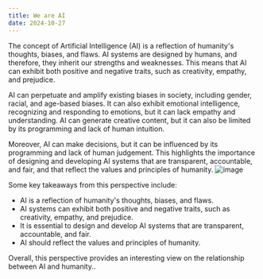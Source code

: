 ```yaml
---
title: We are AI
date: 2024-10-27
---
```


The concept of Artificial Intelligence (AI) is a reflection of humanity's thoughts, biases, and flaws. AI systems are designed by humans, and therefore, they inherit our strengths and weaknesses. This means that AI can exhibit both positive and negative traits, such as creativity, empathy, and prejudice.

AI can perpetuate and amplify existing biases in society, including gender, racial, and age-based biases. It can also exhibit emotional intelligence, recognizing and responding to emotions, but it can lack empathy and understanding. AI can generate creative content, but it can also be limited by its programming and lack of human intuition.

Moreover, AI can make decisions, but it can be influenced by its programming and lack of human judgement. This highlights the importance of designing and developing AI systems that are transparent, accountable, and fair, and that reflect the values and principles of humanity.
![image](https://github.com/user-attachments/assets/b4e846d6-a140-4072-b7cc-487d525abb99)

Some key takeaways from this perspective include:

* AI is a reflection of humanity's thoughts, biases, and flaws.
* AI systems can exhibit both positive and negative traits, such as creativity, empathy, and prejudice.
* It is essential to design and develop AI systems that are transparent, accountable, and fair.
* AI should reflect the values and principles of humanity.

Overall, this perspective provides an interesting view on the relationship between AI and humanity..
